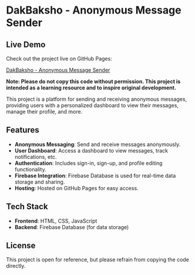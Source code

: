 # DakBaksho - Anonymous Message Sender

## Live Demo
Check out the project live on GitHub Pages: 

[DakBaksho - Anonymous Message Sender](https://dakbaksho.github.io/)


**Note: Please do not copy this code without permission. This project is intended as a learning resource and to inspire original development.**

This project is a platform for sending and receiving anonymous messages, providing users with a personalized dashboard to view their messages, manage their profile, and more.

## Features
- **Anonymous Messaging**: Send and receive messages anonymously.
- **User Dashboard**: Access a dashboard to view messages, track notifications, etc.
- **Authentication**: Includes sign-in, sign-up, and profile editing functionality.
- **Firebase Integration**: Firebase Database is used for real-time data storage and sharing.
- **Hosting**: Hosted on GitHub Pages for easy access.

## Tech Stack
- **Frontend**: HTML, CSS, JavaScript
- **Backend**: Firebase Database (for data storage)

## License
This project is open for reference, but please refrain from copying the code directly.

